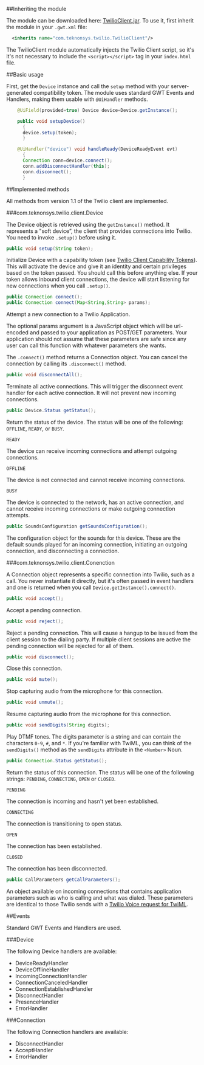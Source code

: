 ##Inheriting the module

The module can be downloaded here: [TwilioClient.jar](http://public.teknonsys.com/TwilioClient.jar). To use it, first inherit the module in your `.gwt.xml` file:

```xml 
  <inherits name="com.teknonsys.twilio.TwilioClient"/>
```

The TwilioClient module automatically injects the Twilio Client script, so it's it's not necessary to include the `<script></script>` tag in your `index.html` file.

##Basic usage

First, get the `Device` instance and call the `setup` method with your server-generated compatibility token. The module uses standard GWT Events and Handlers, making them usable with `@UiHandler` methods.

```java
    @UiField(provided=true) Device device=Device.getInstance();

    public void setupDevice()
      {
	  device.setup(token);
      }

    @UiHandler("device") void handleReady(DeviceReadyEvent evt)
      {
	  Connection conn=device.connect();
	  conn.addDisconnectHandler(this);
	  conn.disconnect();
      }
```

##Implemented methods

All methods from version 1.1 of the Twilio client are implemented.

###com.teknonsys.twilio.client.Device

The Device object is retrieved using the `getInstance()` method. It represents a "soft device”, the client that provides connections into Twilio. You need to invoke `.setup()` before using it.

```java
public void setup(String token);
```

Initialize Device with a capability token (see [Twilio Client Capability Tokens](http://www.twilio.com/docs/client/capability-tokens)). This will activate the device and give it an identity and certain privileges based on the token passed. You should call this before anything else. If your token allows inbound client connections, the device will start listening for new connections when you call `.setup()`.

```java
public Connection connect();
public Connection connect(Map<String,String> params);
```

Attempt a new connection to a Twilio Application.

The optional params argument is a JavaScript object which will be url-encoded and passed to your application as POST/GET parameters. Your application should not assume that these parameters are safe since any user can call this function with whatever parameters she wants.

The `.connect()` method returns a Connection object. You can cancel the connection by calling its `.disconnect()` method.

```java
public void disconnectAll();
```

Terminate all active connections. This will trigger the disconnect event handler for each active connection. It will not prevent new incoming connections.

```java
public Device.Status getStatus();
```

Return the status of the device. The status will be one of the following: `OFFLINE`, `READY`, or `BUSY`.

`READY`

The device can receive incoming connections and attempt outgoing connections.

`OFFLINE`

The device is not connected and cannot receive incoming connections.

`BUSY`

The device is connected to the network, has an active connection, and cannot receive incoming connections or make outgoing connection attempts.

```java
public SoundsConfiguration getSoundsConfiguration();
```

The configuration object for the sounds for this device. These are the default sounds played for an incoming connection, initiating an outgoing connection, and disconnecting a connection.

###com.teknonsys.twilio.client.Conenction

A Connection object represents a specific connection into Twilio, such as a call. You never instantiate it directly, but it's often passed in event handlers and one is returned when you call `Device.getInstance().connect()`.

```java
public void accept();
```

Accept a pending connection.

```java
public void reject();
```

Reject a pending connection. This will cause a hangup to be issued from the client session to the dialing party. If multiple client sessions are active the pending connection will be rejected for all of them.

```java
public void disconnect();
```

Close this connection.

```java
public void mute();
```

Stop capturing audio from the microphone for this connection.

```java
public void unmute();
```

Resume capturing audio from the microphone for this connection.

```java
public void sendDigits(String digits);
```

Play DTMF tones. The digits parameter is a string and can contain the characters `0-9`, `#`, and `*`. If you're familiar with TwiML, you can think of the `sendDigits()` method as the `sendDigits` attribute in the `<Number>` Noun.

```java
public Connection.Status getStatus();
```

Return the status of this connection. The status will be one of the following strings: `PENDING`, `CONNECTING`, `OPEN` or `CLOSED`.

`PENDING`

The connection is incoming and hasn't yet been established.

`CONNECTING`

The connection is transitioning to open status.

`OPEN`

The connection has been established.

`CLOSED`

The connection has been disconnected.

```java
public CallParameters getCallParameters();
```

An object available on incoming connections that contains application parameters such as who is calling and what was dialed. These parameters are identical to those Twilio sends with a [Twilio Voice request for TwiML](http://www.twilio.com/docs/api/twiml/twilio_request#synchronous).

##Events

Standard GWT Events and Handlers are used.

###Device

The following Device handlers are available:

* DeviceReadyHandler
* DeviceOfflineHandler
* IncomingConnectionHandler
* ConnectionCanceledHandler
* ConnectionEstablishedHandler
* DisconnectHandler
* PresenceHandler
* ErrorHandler

###Connection

The following Connection handlers are available:

* DisconnectHandler
* AcceptHandler
* ErrorHandler